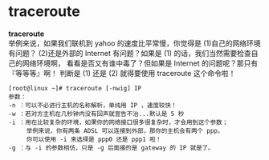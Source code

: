 # traceroute

**traceroute**\
举例来说，如果我们联机到 yahoo 的速度比平常慢，你觉得是 (1)自己的网络环境有问题？ (2)还是外部的 Internet 有问题？如果是 (1) 的话，我们当然需要检查自己的网络环境啊， 看看是否又有谁中毒了？但如果是 Internet 的问题呢？那只有『等等等』啊！ 判断是 (1) 还是 (2) 就得要使用 traceroute 这个命令啦！

```
[root@linux ~]# traceroute [-nwig] IP
参数：
-n ：可以不必进行主机的名称解析，单纯用 IP ，速度较快！
-w ：若对方主机在几秒钟内没有回声就宣告不治...默认是 5 秒
-i ：用在比较复杂的环境，如果你的网络接口很多很复杂时，才会用到这个参数；
     举例来说，你有两条 ADSL 可以连接到外部，那你的主机会有两个 ppp，
     你可以使用 -i 来选择是 ppp0 还是 ppp1 啦！
-g ：与 -i 的参数相仿，只是 -g 后面接的是 gateway 的 IP 就是了。
```
